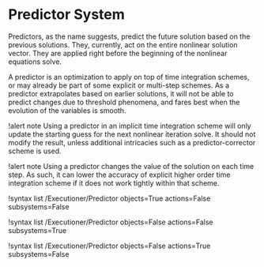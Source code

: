 # Predictor System

Predictors, as the name suggests, predict the future solution based on the previous
solutions. They, currently, act on the entire nonlinear solution vector. They are
applied right before the beginning of the nonlinear equations solve.

A predictor is an optimization to apply on top of time integration schemes, or may
already be part of some explicit or multi-step schemes.
As a predictor extrapolates based on earlier solutions, it will not be able to
predict changes due to threshold phenomena, and fares best when the evolution of
the variables is smooth.

!alert note
Using a predictor in an implicit time integration scheme will only update the starting
guess for the next nonlinear iteration solve. It should not modify the result, unless
additional intricacies such as a predictor-corrector scheme is used.

!alert note
Using a predictor changes the value of the solution on each time step. As such,
it can lower the accuracy of explicit higher order time integration scheme if it does not
work tightly within that scheme.

!syntax list /Executioner/Predictor objects=True actions=False subsystems=False

!syntax list /Executioner/Predictor objects=False actions=False subsystems=True

!syntax list /Executioner/Predictor objects=False actions=True subsystems=False
